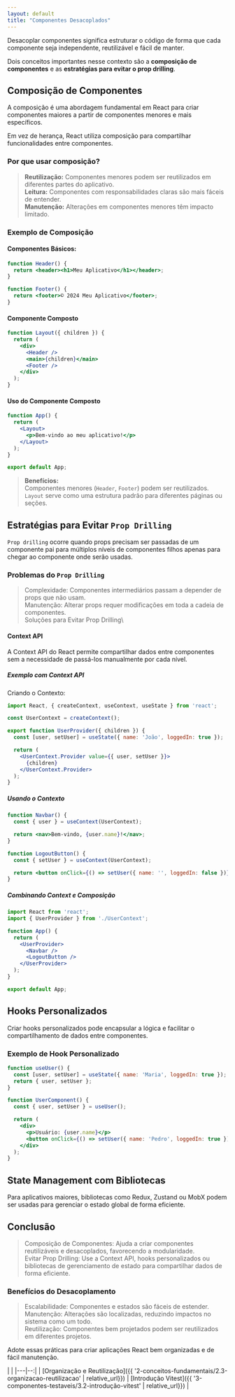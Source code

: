 ```yaml
---
layout: default
title: "Componentes Desacoplados"
---
```


Desacoplar componentes significa estruturar o código de forma que cada componente seja independente, reutilizável e fácil de manter.

Dois conceitos importantes nesse contexto são a **composição de componentes** e as **estratégias para evitar o prop drilling**.

## Composição de Componentes

A composição é uma abordagem fundamental em React para criar componentes maiores a partir de componentes menores e mais específicos.

Em vez de herança, React utiliza composição para compartilhar funcionalidades entre componentes.

### **Por que usar composição?**

> **Reutilização:** Componentes menores podem ser reutilizados em diferentes partes do aplicativo.\
> **Leitura:** Componentes com responsabilidades claras são mais fáceis de entender.\
> **Manutenção:** Alterações em componentes menores têm impacto limitado.

### **Exemplo de Composição**

#### **Componentes Básicos:**

```jsx
function Header() {
  return <header><h1>Meu Aplicativo</h1></header>;
}

function Footer() {
  return <footer>© 2024 Meu Aplicativo</footer>;
}
```

#### Componente Composto

```jsx
function Layout({ children }) {
  return (
    <div>
      <Header />
      <main>{children}</main>
      <Footer />
    </div>
  );
}
```

#### Uso do Componente Composto

```jsx
function App() {
  return (
    <Layout>
      <p>Bem-vindo ao meu aplicativo!</p>
    </Layout>
  );
}

export default App;
```

> **Benefícios:**\
> Componentes menores (`Header`, `Footer`) podem ser reutilizados.\
> `Layout` serve como uma estrutura padrão para diferentes páginas ou seções.

## Estratégias para Evitar `Prop Drilling`

`Prop drilling` ocorre quando props precisam ser passadas de um componente pai para múltiplos níveis de componentes filhos apenas para chegar ao componente onde serão usadas.

### Problemas do `Prop Drilling`

> Complexidade: Componentes intermediários passam a depender de props que não usam.\
> Manutenção: Alterar props requer modificações em toda a cadeia de componentes.\
> Soluções para Evitar Prop Drilling\

#### Context API

A Context API do React permite compartilhar dados entre componentes sem a necessidade de passá-los manualmente por cada nível.

##### Exemplo com Context API

Criando o Contexto:

```jsx
import React, { createContext, useContext, useState } from 'react';

const UserContext = createContext();

export function UserProvider({ children }) {
  const [user, setUser] = useState({ name: 'João', loggedIn: true });

  return (
    <UserContext.Provider value={{ user, setUser }}>
      {children}
    </UserContext.Provider>
  );
}
```

##### Usando o Contexto

```jsx
function Navbar() {
  const { user } = useContext(UserContext);

  return <nav>Bem-vindo, {user.name}!</nav>;
}

function LogoutButton() {
  const { setUser } = useContext(UserContext);

  return <button onClick={() => setUser({ name: '', loggedIn: false })}>Logout</button>;
}
```

##### Combinando Context e Composição

```jsx
import React from 'react';
import { UserProvider } from './UserContext';

function App() {
  return (
    <UserProvider>
      <Navbar />
      <LogoutButton />
    </UserProvider>
  );
}

export default App;
```

## Hooks Personalizados

Criar hooks personalizados pode encapsular a lógica e facilitar o compartilhamento de dados entre componentes.

### Exemplo de Hook Personalizado

```jsx
function useUser() {
  const [user, setUser] = useState({ name: 'Maria', loggedIn: true });
  return { user, setUser };
}

function UserComponent() {
  const { user, setUser } = useUser();

  return (
    <div>
      <p>Usuário: {user.name}</p>
      <button onClick={() => setUser({ name: 'Pedro', loggedIn: true })}>Alterar Usuário</button>
    </div>
  );
}
```

## State Management com Bibliotecas

Para aplicativos maiores, bibliotecas como Redux, Zustand ou MobX podem ser usadas para gerenciar o estado global de forma eficiente.

## Conclusão

> Composição de Componentes: Ajuda a criar componentes reutilizáveis e desacoplados, favorecendo a modularidade.\
> Evitar Prop Drilling: Use a Context API, hooks personalizados ou bibliotecas de gerenciamento de estado para compartilhar dados de forma eficiente.

### Benefícios do Desacoplamento

> Escalabilidade: Componentes e estados são fáceis de estender.\
> Manutenção: Alterações são localizadas, reduzindo impactos no sistema como um todo.\
> Reutilização: Componentes bem projetados podem ser reutilizados em diferentes projetos.

Adote essas práticas para criar aplicações React bem organizadas e de fácil manutenção.

| |
|---|--:|
| [Organização e Reutilização]({{ '2-conceitos-fundamentais/2.3-organizacao-reutilizacao' | relative_url}}) | [Introdução Vitest]({{ '3-componentes-testaveis/3.2-introdução-vitest' | relative_url}}) |
